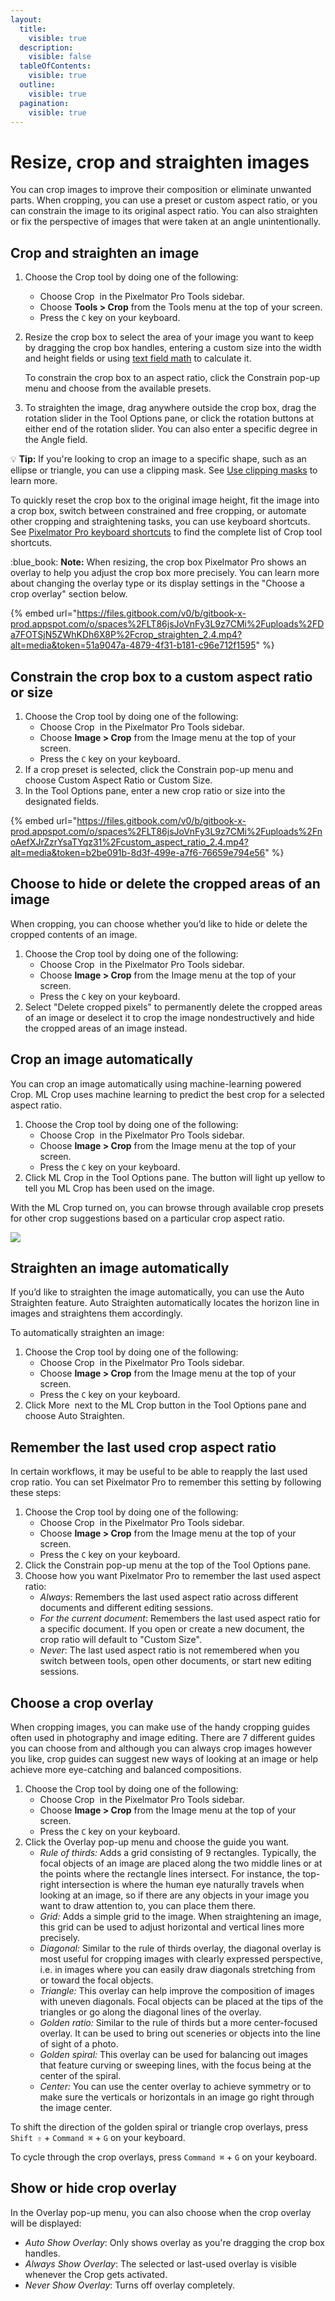 ```yaml
---
layout:
  title:
    visible: true
  description:
    visible: false
  tableOfContents:
    visible: true
  outline:
    visible: true
  pagination:
    visible: true
---
```


# Resize, crop and straighten images

You can crop images to improve their composition or eliminate unwanted parts. When cropping, you can use a preset or custom aspect ratio, or you can constrain the image to its original aspect ratio. You can also straighten or fix the perspective of images that were taken at an angle unintentionally.

## Crop and straighten an image

1. Choose the Crop tool by doing one of the following:
   * Choose Crop <img src="../.gitbook/assets/Crop.png" alt="" data-size="line"> in the Pixelmator Pro Tools sidebar.
   * Choose **Tools > Crop** from the Tools menu at the top of your screen.
   * Press the `C` key on your keyboard.
2.  Resize the crop box to select the area of your image you want to keep by dragging the crop box handles, entering a custom size into the width and height fields or using [text field math](../pixelmator-pro-basics/use-text-field-math.md) to calculate it.

    To constrain the crop box to an aspect ratio, click the Constrain pop-up menu and choose from the available presets.&#x20;
3. To straighten the image, drag anywhere outside the crop box, drag the rotation slider in the Tool Options pane, or click the rotation buttons at either end of the rotation slider. You can also enter a specific degree in the Angle field.

:bulb: **Tip:** If you're looking to crop an image to a specific shape, such as an ellipse or triangle, you can use a clipping mask. See [Use clipping masks](../add-masks/use-clipping-masks.md) to learn more.

To quickly reset the crop box to the original image height, fit the image into a crop box, switch between constrained and free cropping, or automate other cropping and straightening tasks, you can use keyboard shortcuts. See [Pixelmator Pro keyboard shortcuts](../pixelmator-pro-keyboard-shortcuts/) to find the complete list of Crop tool shortcuts.

:blue\_book: **Note:** When resizing, the crop box Pixelmator Pro shows an overlay to help you adjust the crop box more precisely. You can learn more about changing the overlay type or its display settings in the "Choose a crop overlay" section below.&#x20;

{% embed url="https://files.gitbook.com/v0/b/gitbook-x-prod.appspot.com/o/spaces%2FLT86jsJoVnFy3L9z7CMi%2Fuploads%2FDa7FOTSjN5ZWhKDh6X8P%2Fcrop_straighten_2.4.mp4?alt=media&token=51a9047a-4879-4f31-b181-c96e712f1595" %}

## Constrain the crop box to a custom aspect ratio or size

1. Choose the Crop tool by doing one of the following:
   * Choose Crop <img src="../.gitbook/assets/Crop.png" alt="" data-size="line"> in the Pixelmator Pro Tools sidebar.
   * Choose **Image > Crop** from the Image menu at the top of your screen.
   * Press the `C` key on your keyboard.
2. If a crop preset is selected, click the Constrain pop-up menu and choose Custom Aspect Ratio or Custom Size.
3. In the Tool Options pane, enter a new crop ratio or size into the designated fields.

{% embed url="https://files.gitbook.com/v0/b/gitbook-x-prod.appspot.com/o/spaces%2FLT86jsJoVnFy3L9z7CMi%2Fuploads%2FnoAefXJrZzrYsaTYqz31%2Fcustom_aspect_ratio_2.4.mp4?alt=media&token=b2be091b-8d3f-499e-a7f6-76659e794e56" %}

## Choose to hide or delete the cropped areas of an image

When cropping, you can choose whether you’d like to hide or delete the cropped contents of an image.

1. Choose the Crop tool by doing one of the following:
   * Choose Crop <img src="../.gitbook/assets/Crop.png" alt="" data-size="line"> in the Pixelmator Pro Tools sidebar.
   * Choose **Image > Crop** from the Image menu at the top of your screen.
   * Press the `C` key on your keyboard.
2. Select "Delete cropped pixels" to permanently delete the cropped areas of an image or deselect it to crop the image nondestructively and hide the cropped areas of an image instead.

## Crop an image automatically

You can crop an image automatically using machine-learning powered Crop. ML Crop uses machine learning to predict the best crop for a selected aspect ratio.

1. Choose the Crop tool by doing one of the following:
   * Choose Crop <img src="../.gitbook/assets/Crop.png" alt="" data-size="line"> in the Pixelmator Pro Tools sidebar.
   * Choose **Image > Crop** from the Image menu at the top of your screen.
   * Press the `C` key on your keyboard.
2. Click ML Crop in the Tool Options pane. The button will light up yellow to tell you ML Crop has been used on the image.

With the ML Crop turned on, you can browse through available crop presets for other crop suggestions based on a particular crop aspect ratio.

![](https://help.pixelmator.com/pixelmator-pro/3.5/assets/English/1655114504000.jpeg)

## Straighten an image automatically

If you’d like to straighten the image automatically, you can use the Auto Straighten feature. Auto Straighten automatically locates the horizon line in images and straightens them accordingly.&#x20;

To automatically straighten an image:

1. Choose the Crop tool by doing one of the following:
   * Choose Crop <img src="../.gitbook/assets/Crop.png" alt="" data-size="line"> in the Pixelmator Pro Tools sidebar.
   * Choose **Image > Crop** from the Image menu at the top of your screen.
   * Press the `C` key on your keyboard.
2. Click More <img src="../.gitbook/assets/More.png" alt="" data-size="line"> next to the ML Crop button in the Tool Options pane and choose Auto Straighten.

## Remember the last used crop aspect ratio

In certain workflows, it may be useful to be able to reapply the last used crop ratio. You can set Pixelmator Pro to remember this setting by following these steps:

1. Choose the Crop tool by doing one of the following:
   * Choose Crop <img src="../.gitbook/assets/Crop.png" alt="" data-size="line"> in the Pixelmator Pro Tools sidebar.
   * Choose **Image > Crop** from the Image menu at the top of your screen.
   * Press the `C` key on your keyboard.
2. Click the Constrain pop-up menu at the top of the Tool Options pane.&#x20;
3. Choose how you want Pixelmator Pro to remember the last used aspect ratio:
   * _Always_: Remembers the last used aspect ratio across different documents and different editing sessions.
   * _For the current document_: Remembers the last used aspect ratio for a specific document. If you open or create a new document, the crop ratio will default to "Custom Size".
   * _Never_: The last used aspect ratio is not remembered when you switch between tools, open other documents, or start new editing sessions.

## Choose a crop overlay

When cropping images, you can make use of the handy cropping guides often used in photography and image editing. There are 7 different guides you can choose from and although you can always crop images however you like, crop guides can suggest new ways of looking at an image or help achieve more eye-catching and balanced compositions.

1. Choose the Crop tool by doing one of the following:
   * Choose Crop <img src="../.gitbook/assets/Crop.png" alt="" data-size="line"> in the Pixelmator Pro Tools sidebar.
   * Choose **Image > Crop** from the Image menu at the top of your screen.
   * Press the `C` key on your keyboard.
2. Click the Overlay pop-up menu and choose the guide you want.&#x20;
   * _Rule of thirds:_ Adds a grid consisting of 9 rectangles. Typically, the focal objects of an image are placed along the two middle lines or at the points where the rectangle lines intersect. For instance, the top-right intersection is where the human eye naturally travels when looking at an image, so if there are any objects in your image you want to draw attention to, you can place them there.
   * _Grid:_ Adds a simple grid to the image. When straightening an image, this grid can be used to adjust horizontal and vertical lines more precisely.
   * _Diagonal:_ Similar to the rule of thirds overlay, the diagonal overlay is most useful for cropping images with clearly expressed perspective, i.e. in images where you can easily draw diagonals stretching from or toward the focal objects.
   * _Triangle:_ This overlay can help improve the composition of images with uneven diagonals. Focal objects can be placed at the tips of the triangles or go along the diagonal lines of the overlay.
   * _Golden ratio:_ Similar to the rule of thirds but a more center-focused overlay. It can be used to bring out sceneries or objects into the line of sight of a photo.
   * _Golden spiral:_ This overlay can be used for balancing out images that feature curving or sweeping lines, with the focus being at the center of the spiral.
   * _Center:_ You can use the center overlay to achieve symmetry or to make sure the verticals or horizontals in an image go right through the image center.&#x20;

To shift the direction of the golden spiral or triangle crop overlays, press `Shift ⇧` + `Command ⌘` + `G` on your keyboard.&#x20;

To cycle through the crop overlays, press `Command ⌘` + `G` on your keyboard.&#x20;

## Show or hide crop overlay

In the Overlay pop-up menu, you can also choose when the crop overlay will be displayed:

* _Auto Show Overlay_: Only shows overlay as you're dragging the crop box handles.
* _Always Show Overlay_: The selected or last-used overlay is visible whenever the Crop gets activated.
* _Never Show Overlay_: Turns off overlay completely.
